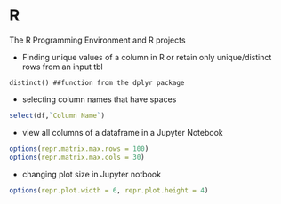 # R
The R Programming Environment and R projects

* Finding unique values of a column in R or retain only unique/distinct rows from an input tbl

```
distinct() ##function from the dplyr package
``` 

* selecting column names that have spaces

```R
select(df,`Column Name`)
```
* view all columns of a dataframe in a Jupyter Notebook
```R
options(repr.matrix.max.rows = 100)
options(repr.matrix.max.cols = 30)
```

* changing plot size in Jupyter notbook

```R
options(repr.plot.width = 6, repr.plot.height = 4)
```
